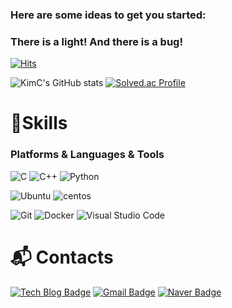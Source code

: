 ### Here are some ideas to get you started:

### There is a light! And there is a bug!
[![Hits](https://hits.seeyoufarm.com/api/count/incr/badge.svg?url=https%3A%2F%2Fgithub.com%2Fkasnan&count_bg=%23443DC8&title_bg=%23000000&icon=&icon_color=%23C2C2C2&title=hits&edge_flat=false)](https://hits.seeyoufarm.com)

![KimC's GitHub stats](https://github-readme-stats.vercel.app/api?username=kasnan&show_icons=true&theme=radical)
[![Solved.ac Profile](http://mazassumnida.wtf/api/v2/generate_badge?boj=rlaehgus9847)](https://solved.ac/rlaehgus9847/)

# 💪Skills
### Platforms & Languages & Tools

![C](https://img.shields.io/badge/C-A8B9CC.svg?&style=for-the-badge&logo=C&logoColor=white)
![C++](https://img.shields.io/badge/C++-00599C.svg?&style=for-the-badge&logo=C++&logoColor=white)
![Python](https://img.shields.io/badge/Python-3776AB.svg?&style=for-the-badge&logo=Python&logoColor=white)

![Ubuntu](https://img.shields.io/badge/Ubuntu-E95420.svg?&style=for-the-badge&logo=Ubuntu&logoColor=white)
![centos](https://img.shields.io/badge/centos-262577.svg?&style=for-the-badge&logo=centos&logoColor=white)

![Git](https://img.shields.io/badge/Git-F05032.svg?&style=for-the-badge&logo=Git&logoColor=white)
![Docker](https://img.shields.io/badge/Docker-2496ED.svg?&style=for-the-badge&logo=Docker&logoColor=white)
![Visual Studio Code](https://img.shields.io/badge/Visual%20Studio%20Code-007ACC.svg?&style=for-the-badge&logo=Visual%20Studio%20Code&logoColor=white)

# :mailbox_with_mail: Contacts
[![Tech Blog Badge](http://img.shields.io/badge/-Tech%20blog-black?style=flat-square&logo=github&link=https://otakuhobby.tistory.com/)](https://otakuhobby.tistory.com/)
[![Gmail Badge](https://img.shields.io/badge/Gmail-d14836?style=flat-square&logo=Gmail&logoColor=white&link=mailto:kasnanganji@gmail.com)](mailto:kasnanganji@gmail.com)
[![Naver Badge](https://img.shields.io/badge/Naver-03C75A?style=flat-square&logo=Naver&logoColor=white&link=mailto:rlaehgus9847@naver.com)](mailto:rlaehgus9847@naver.com)

